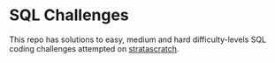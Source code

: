 # SQL Challenges

This repo has solutions to easy, medium and hard difficulty-levels SQL coding challenges attempted on [ stratascratch](https://platform.stratascratch.com/coding).
